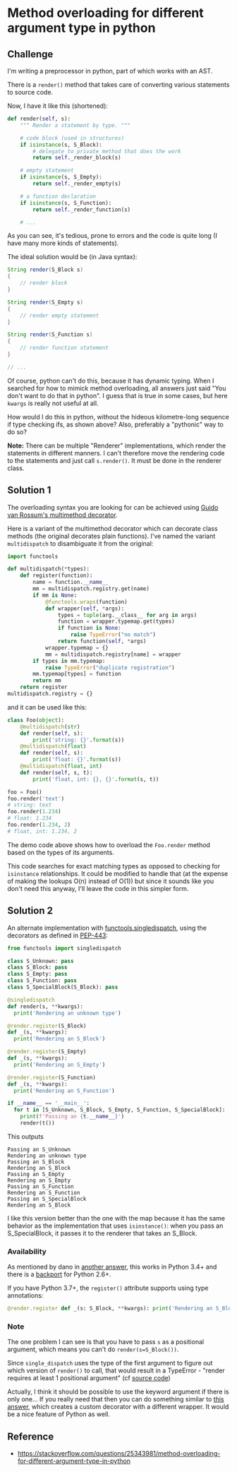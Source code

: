 
# Method overloading for different argument type in python

## Challenge

I'm writing a preprocessor in python, part of which works with an AST.

There is a `render()` method that takes care of converting various statements to source code.

Now, I have it like this (shortened):

```python
def render(self, s):
    """ Render a statement by type. """

    # code block (used in structures)
    if isinstance(s, S_Block):
        # delegate to private method that does the work
        return self._render_block(s)

    # empty statement
    if isinstance(s, S_Empty):
        return self._render_empty(s)

    # a function declaration
    if isinstance(s, S_Function):
        return self._render_function(s)

    # ...
```

As you can see, it's tedious, prone to errors and the code is quite long (I have many more kinds of statements).

The ideal solution would be (in Java syntax):

```java
String render(S_Block s)
{
    // render block
}

String render(S_Empty s)
{
    // render empty statement
}

String render(S_Function s)
{
    // render function statement
}

// ...
```

Of course, python can't do this, because it has dynamic typing. When I searched for how to mimick method overloading, all answers just said "You don't want to do that in python". I guess that is true in some cases, but here `kwargs` is really not useful at all.

How would I do this in python, without the hideous kilometre-long sequence if type checking ifs, as shown above? Also, preferably a "pythonic" way to do so?

**Note:** There can be multiple "Renderer" implementations, which render the statements in different manners. I can't therefore move the rendering code to the statements and just call `s.render()`. It must be done in the renderer class.

## Solution 1

The overloading syntax you are looking for can be achieved using [Guido van Rossum's multimethod decorator](http://www.artima.com/weblogs/viewpost.jsp?thread=101605).

Here is a variant of the multimethod decorator which can decorate class methods (the original decorates plain functions). I've named the variant `multidispatch` to disambiguate it from the original:

```python
import functools

def multidispatch(*types):
    def register(function):
        name = function.__name__
        mm = multidispatch.registry.get(name)
        if mm is None:
            @functools.wraps(function)
            def wrapper(self, *args):
                types = tuple(arg.__class__ for arg in args) 
                function = wrapper.typemap.get(types)
                if function is None:
                    raise TypeError("no match")
                return function(self, *args)
            wrapper.typemap = {}
            mm = multidispatch.registry[name] = wrapper
        if types in mm.typemap:
            raise TypeError("duplicate registration")
        mm.typemap[types] = function
        return mm
    return register
multidispatch.registry = {}

```

and it can be used like this:

```python
class Foo(object):
    @multidispatch(str)
    def render(self, s):
        print('string: {}'.format(s))
    @multidispatch(float)
    def render(self, s):
        print('float: {}'.format(s))
    @multidispatch(float, int)
    def render(self, s, t):
        print('float, int: {}, {}'.format(s, t))

foo = Foo()
foo.render('text')
# string: text
foo.render(1.234)
# float: 1.234
foo.render(1.234, 2)
# float, int: 1.234, 2
```

The demo code above shows how to overload the `Foo.render` method based on the types of its arguments.

This code searches for exact matching types as opposed to checking for `isinstance` relationships. It could be modified to handle that (at the expense of making the lookups O(n) instead of O(1)) but since it sounds like you don't need this anyway, I'll leave the code in this simpler form.


## Solution 2

An alternate implementation with [functools.singledispatch](https://docs.python.org/3/library/functools.html#functools.singledispatch), using the decorators as defined in [PEP-443](https://www.python.org/dev/peps/pep-0443/):

```python
from functools import singledispatch

class S_Unknown: pass
class S_Block: pass
class S_Empty: pass
class S_Function: pass
class S_SpecialBlock(S_Block): pass

@singledispatch
def render(s, **kwargs):
  print('Rendering an unknown type')

@render.register(S_Block)
def _(s, **kwargs):
  print('Rendering an S_Block')

@render.register(S_Empty)
def _(s, **kwargs):
  print('Rendering an S_Empty')

@render.register(S_Function)
def _(s, **kwargs):
  print('Rendering an S_Function')

if __name__ == '__main__':
  for t in [S_Unknown, S_Block, S_Empty, S_Function, S_SpecialBlock]:
    print(f'Passing an {t.__name__}')
    render(t())
```

This outputs

```
Passing an S_Unknown
Rendering an unknown type
Passing an S_Block
Rendering an S_Block
Passing an S_Empty
Rendering an S_Empty
Passing an S_Function
Rendering an S_Function
Passing an S_SpecialBlock
Rendering an S_Block
```

I like this version better than the one with the map because it has the same behavior as the implementation that uses `isinstance()`: when you pass an S_SpecialBlock, it passes it to the renderer that takes an S_Block.

### Availability

As mentioned by dano in [another answer](https://stackoverflow.com/a/25344445/3898322), this works in Python 3.4+ and there is a [backport](https://pypi.org/project/singledispatch/) for Python 2.6+.

If you have Python 3.7+, the `register()` attribute supports using type annotations:

```python
@render.register def _(s: S_Block, **kwargs): print('Rendering an S_Block')
```

### Note

The one problem I can see is that you have to pass `s` as a positional argument, which means you can't do `render(s=S_Block())`.

Since `single_dispatch` uses the type of the first argument to figure out which version of `render()` to call, that would result in a TypeError - "render requires at least 1 positional argument" (cf [source code](https://github.com/python/cpython/blob/445f1b35ce8461268438c8a6b327ddc764287e05/Lib/functools.py#L819-L824))

Actually, I think it should be possible to use the keyword argument if there is only one... If you really need that then you can do something similar to [this answer](https://stackoverflow.com/a/24602374/3898322), which creates a custom decorator with a different wrapper. It would be a nice feature of Python as well.

## Reference

- https://stackoverflow.com/questions/25343981/method-overloading-for-different-argument-type-in-python
